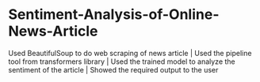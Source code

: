 # Sentiment-Analysis-of-Online-News-Article
Used BeautifulSoup to do web scraping of news article | 
Used the pipeline tool from transformers library | 
Used the trained model to analyze the sentiment of the article | 
Showed the required output to the user
